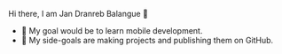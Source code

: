 Hi there, I am Jan Dranreb Balangue 👋
- 🌿 My goal would be to learn mobile development.
- 🤔 My side-goals are making projects and publishing them on GitHub.


<!---
shadowprend/shadowprend is a ✨ special ✨ repository because its `README.md` (this file) appears on your GitHub profile.
You can click the Preview link to take a look at your changes.
--->
